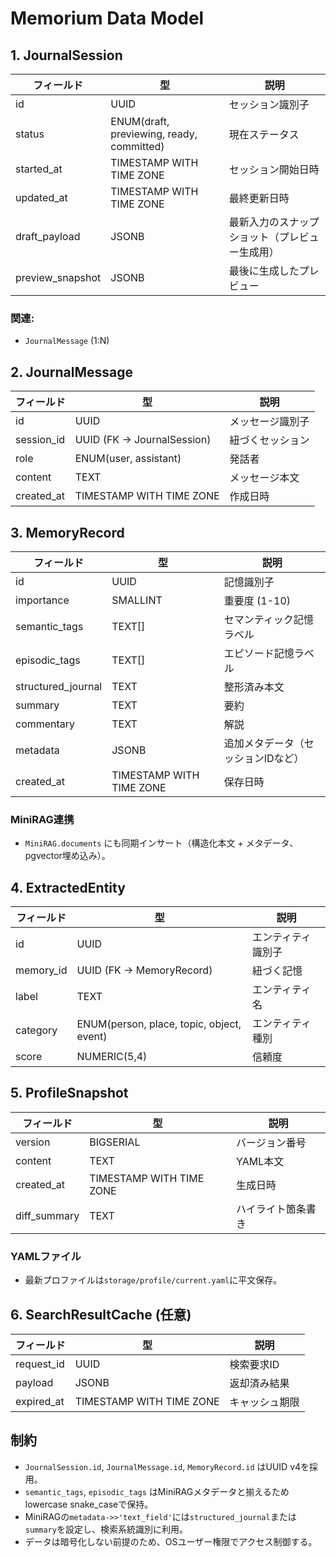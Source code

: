 # Memorium Data Model

## 1. JournalSession

| フィールド | 型 | 説明 |
|------------|----|------|
| id | UUID | セッション識別子 |
| status | ENUM(draft, previewing, ready, committed) | 現在ステータス |
| started_at | TIMESTAMP WITH TIME ZONE | セッション開始日時 |
| updated_at | TIMESTAMP WITH TIME ZONE | 最終更新日時 |
| draft_payload | JSONB | 最新入力のスナップショット（プレビュー生成用） |
| preview_snapshot | JSONB | 最後に生成したプレビュー |

### 関連:
- `JournalMessage` (1:N)

## 2. JournalMessage

| フィールド | 型 | 説明 |
|------------|----|------|
| id | UUID | メッセージ識別子 |
| session_id | UUID (FK → JournalSession) | 紐づくセッション |
| role | ENUM(user, assistant) | 発話者 |
| content | TEXT | メッセージ本文 |
| created_at | TIMESTAMP WITH TIME ZONE | 作成日時 |

## 3. MemoryRecord

| フィールド | 型 | 説明 |
|------------|----|------|
| id | UUID | 記憶識別子 |
| importance | SMALLINT | 重要度 (1-10) |
| semantic_tags | TEXT[] | セマンティック記憶ラベル |
| episodic_tags | TEXT[] | エピソード記憶ラベル |
| structured_journal | TEXT | 整形済み本文 |
| summary | TEXT | 要約 |
| commentary | TEXT | 解説 |
| metadata | JSONB | 追加メタデータ（セッションIDなど） |
| created_at | TIMESTAMP WITH TIME ZONE | 保存日時 |

### MiniRAG連携
- `MiniRAG.documents` にも同期インサート（構造化本文 + メタデータ、pgvector埋め込み）。

## 4. ExtractedEntity

| フィールド | 型 | 説明 |
|------------|----|------|
| id | UUID | エンティティ識別子 |
| memory_id | UUID (FK → MemoryRecord) | 紐づく記憶 |
| label | TEXT | エンティティ名 |
| category | ENUM(person, place, topic, object, event) | エンティティ種別 |
| score | NUMERIC(5,4) | 信頼度 |

## 5. ProfileSnapshot

| フィールド | 型 | 説明 |
|------------|----|------|
| version | BIGSERIAL | バージョン番号 |
| content | TEXT | YAML本文 |
| created_at | TIMESTAMP WITH TIME ZONE | 生成日時 |
| diff_summary | TEXT | ハイライト箇条書き |

### YAMLファイル
- 最新プロファイルは`storage/profile/current.yaml`に平文保存。

## 6. SearchResultCache (任意)

| フィールド | 型 | 説明 |
|------------|----|------|
| request_id | UUID | 検索要求ID |
| payload | JSONB | 返却済み結果 |
| expired_at | TIMESTAMP WITH TIME ZONE | キャッシュ期限 |

## 制約

- `JournalSession.id`, `JournalMessage.id`, `MemoryRecord.id` はUUID v4を採用。
- `semantic_tags`, `episodic_tags` はMiniRAGメタデータと揃えるためlowercase snake_caseで保持。
- MiniRAGの`metadata->>'text_field'`には`structured_journal`または`summary`を設定し、検索系統識別に利用。
- データは暗号化しない前提のため、OSユーザー権限でアクセス制御する。
